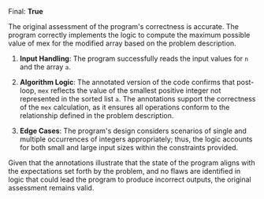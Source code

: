Final: **True** 

The original assessment of the program's correctness is accurate. The program correctly implements the logic to compute the maximum possible value of mex for the modified array based on the problem description. 

1. **Input Handling**: The program successfully reads the input values for `n` and the array `a`.

2. **Algorithm Logic**: The annotated version of the code confirms that post-loop, `mex` reflects the value of the smallest positive integer not represented in the sorted list `a`. The annotations support the correctness of the `mex` calculation, as it ensures all operations conform to the relationship defined in the problem description.

3. **Edge Cases**: The program's design considers scenarios of single and multiple occurrences of integers appropriately; thus, the logic accounts for both small and large input sizes within the constraints provided.

Given that the annotations illustrate that the state of the program aligns with the expectations set forth by the problem, and no flaws are identified in logic that could lead the program to produce incorrect outputs, the original assessment remains valid.